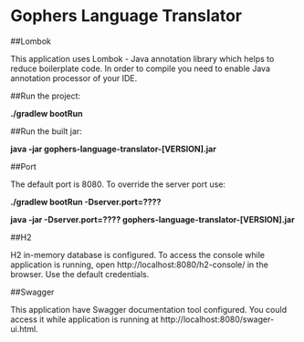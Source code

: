# Gophers Language Translator

##Lombok

This application uses Lombok - Java annotation library which helps to reduce boilerplate code. In order to compile you need to enable Java
 annotation processor of your IDE.

##Run the project:
 
**./gradlew bootRun**

##Run the built jar:
 
**java -jar gophers-language-translator-[VERSION].jar**

##Port

The default port is 8080. To override the server port use:

**./gradlew bootRun -Dserver.port=????**

**java -jar -Dserver.port=???? gophers-language-translator-[VERSION].jar**

##H2

H2 in-memory database is configured. To access the console while application is running, open http://localhost:8080/h2-console/ in the browser.
Use the default credentials.

##Swagger

This application have Swagger documentation tool configured. You could access it while application is running at http://localhost:8080/swager-ui.html.